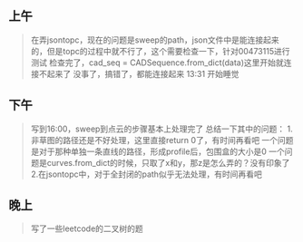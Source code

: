 ## 上午
> 在弄jsontopc，现在的问题是sweep的path，json文件中是能连接起来的，但是topc的过程中就不行了，这个需要检查一下，针对00473115进行测试
> 检查完了，cad_seq = CADSequence.from_dict(data)这里开始就连接不起来了
> 没事了，搞错了，都能连接起来
> 13:31 开始睡觉

## 下午
> 写到16:00，sweep到点云的步骤基本上处理完了
> 总结一下其中的问题：
  1.非草图的路径还是不好处理，这里直接return 0了，有时间再看吧
    一个问题是对于那种单独一条直线的路径，形成profile后，包围盒的大小是0
    一个问题是curves.from_dict的时候，只取了x和y，那z是怎么弄的？没有印象了
  2.在jsontopc中，对于全封闭的path似乎无法处理，有时间再看吧

## 晚上
> 写了一些leetcode的二叉树的题
  